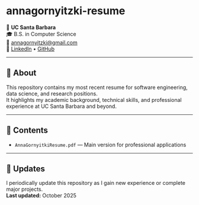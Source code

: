 # annagornyitzki-resume

📍 **UC Santa Barbara**  
🎓 B.S. in Computer Science  
📧 annagornyitzki@gmail.com  
💼 [LinkedIn](https://linkedin.com/in/annagornyitzki) • [GitHub](https://github.com/annagornyitzki)

---

## 📄 About
This repository contains my most recent resume for software engineering, data science, and research positions.  
It highlights my academic background, technical skills, and professional experience at UC Santa Barbara and beyond.

---

## 🧰 Contents
- `AnnaGornyitkiResume.pdf` — Main version for professional applications  

---

## 🔄 Updates
I periodically update this repository as I gain new experience or complete major projects.  
**Last updated:** October 2025
